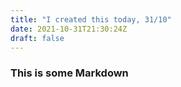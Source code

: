 ```yaml
---
title: "I created this today, 31/10"
date: 2021-10-31T21:30:24Z
draft: false
---
```


### This is some Markdown